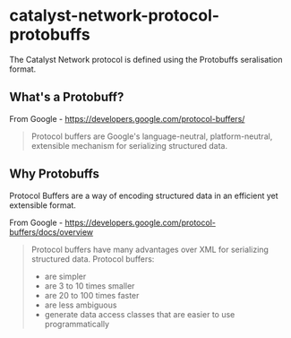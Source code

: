 # catalyst-network-protocol-protobuffs

The Catalyst Network protocol is defined using the Protobuffs seralisation format.

## What's a Protobuff?

From Google - https://developers.google.com/protocol-buffers/

> Protocol buffers are Google's language-neutral, platform-neutral,
> extensible mechanism for serializing structured data.


## Why Protobuffs

Protocol Buffers are a way of encoding structured data in an efficient yet extensible format.

From Google - https://developers.google.com/protocol-buffers/docs/overview

> Protocol buffers have many advantages over XML for serializing
> structured data. Protocol buffers:
> 
> -   are simpler
> -   are 3 to 10 times smaller
> -   are 20 to 100 times faster
> -   are less ambiguous
> -   generate data access classes that are easier to use programmatically
